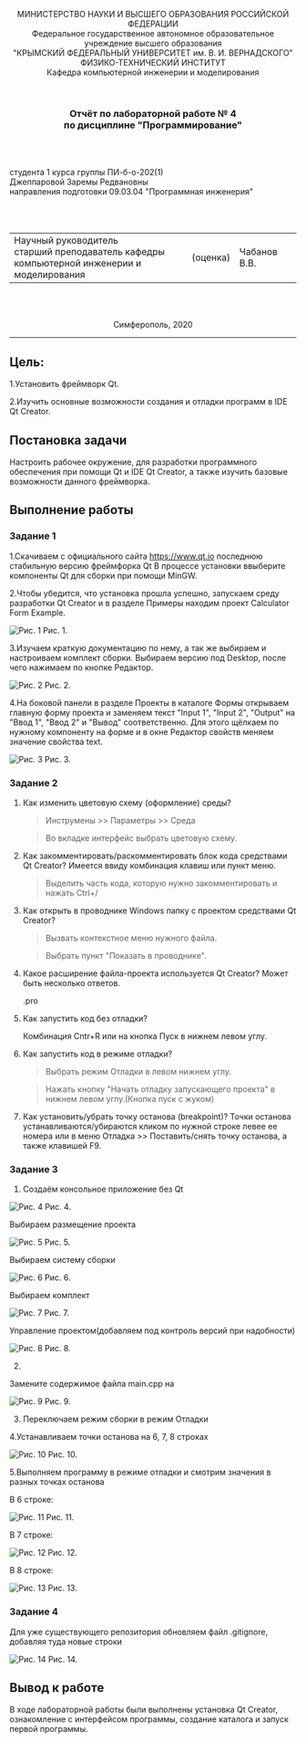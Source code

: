 <p align="center">МИНИСТЕРСТВО НАУКИ  И ВЫСШЕГО ОБРАЗОВАНИЯ РОССИЙСКОЙ ФЕДЕРАЦИИ<br>
Федеральное государственное автономное образовательное учреждение высшего образования<br>
"КРЫМСКИЙ ФЕДЕРАЛЬНЫЙ УНИВЕРСИТЕТ им. В. И. ВЕРНАДСКОГО"<br>
ФИЗИКО-ТЕХНИЧЕСКИЙ ИНСТИТУТ<br>
Кафедра компьютерной инженерии и моделирования</p>
<br>

<h3 align="center">Отчёт по лабораторной работе № 4<br> по дисциплине "Программирование"</h3>
<br><br>

<p>студента 1 курса группы ПИ-б-о-202(1)<br>
Джеппаровой Заремы Редвановны<br>
направления подготовки 09.03.04 "Программная инженерия"</p>

<br><br>

<table>
<tr><td>Научный руководитель<br> старший преподаватель кафедры<br> компьютерной инженерии и моделирования</td>
<td>(оценка)</td>
<td>Чабанов В.В.</td>
</tr>
</table>
<br><br>

<p align="center">Симферополь, 2020</p>
<hr>

## Цель:

1.Установить фреймворк Qt.

2.Изучить основные возможности создания и отладки программ в IDE Qt Creator.

## Постановка задачи
Настроить рабочее окружение, для разработки программного обеспечения при помощи Qt и IDE Qt Creator, а также изучить базовые возможности данного фреймворка.

## Выполнение работы

### Задание 1

1.Cкачиваем с официального сайта https://www.qt.io последнюю стабильную версию фреймфорка Qt
В процессе установки ввыберите компоненты Qt для сборки при помощи MinGW.
 
2.Чтобы убедится, что установка прошла успешно, запускаем среду разработки Qt Creator и в разделе Примеры находим проект
Calculator Form Example.

![Рис. 1](https://github.com/rozzzmarin/programming/blob/master/lab/04/imgs/1.png)
Рис. 1.

3.Изучаем краткую документацию по нему, а так же выбираем и настроиваем комплект сборки. Выбираем версию под Desktop, после чего нажимаем по кнопке Редактор.

![Рис. 2](https://github.com/rozzzmarin/programming/blob/master/lab/04/imgs/2.png)
Рис. 2.

4.На боковой панели в разделе Проекты в каталоге Формы открываем главную форму проекта и заменяем текст "Input 1", "Input 2", "Output" на "Ввод 1", "Ввод 2" и "Вывод" соответственно. 
Для этого щёлкаем по нужному компоненту на форме и в окне Редактор свойств меняем значение свойства text.

![Рис. 3](https://github.com/rozzzmarin/programming/blob/master/lab/04/imgs/3.png)
Риc. 3.

### Задание 2

1. Как изменить цветовую схему (оформление) среды?

    > Инструмены >> Параметры >> Среда
	
    > Во вкладке интерфейс выбрать цветовую схему.
	
2. Как закомментировать/раскомментировать блок кода средствами Qt Creator? Имеется ввиду комбинация клавиш или пункт меню.

    > Выделить часть кода, которую нужно закомментировать и нажать Ctrl+/
	
3. Как открыть в проводнике Windows папку с проектом средствами Qt Creator?

    > Вызвать контекстное меню нужного файла.

    > Выбрать пункт "Показать в проводнике".
	
4. Какое расширение файла-проекта используется Qt Creator? Может быть несколько ответов.

    .pro
	
5. Как запустить код без отладки?

    Комбинация Cntr+R или на кнопка Пуск в нижнем левом углу.

6. Как запустить код в режиме отладки?

    > Выбрать режим Отладки в левом нижнем углу.
	
    > Нажать кнопку "Начать отладку запускающего проекта" в нижнем левом углу.(Кнопка пуск с жуком)
	
7. Как установить/убрать точку останова (breakpoint)?
    Точки останова устанавливаются/убираются кликом по нужной строке левее ее номера или в меню Отладка >> Поставить/снять точку останова, а также клавишей F9.

### Задание 3

1. Создаём консольное приложение без Qt

![Рис. 4](https://github.com/rozzzmarin/programming/blob/master/lab/04/imgs/4.png)
Рис. 4.

Выбираем размещение проекта

![Рис. 5](https://github.com/rozzzmarin/programming/blob/master/lab/04/imgs/5.png)
Рис. 5.

Выбираем систему сборки

![Рис. 6](https://github.com/rozzzmarin/programming/blob/master/lab/04/imgs/6.png)
Рис. 6.

Выбираем комплект 

![Рис. 7](https://github.com/rozzzmarin/programming/blob/master/lab/04/imgs/7.png)
Рис. 7.

Управление проектом(добавляем под контроль версий при надобности)

![Рис. 8](https://github.com/rozzzmarin/programming/blob/master/lab/04/imgs/8.png)
Рис. 8.

2.

Замените содержимое файла main.cpp на 

![Рис. 9](https://github.com/rozzzmarin/programming/blob/master/lab/04/imgs/9.png)
Рис. 9.

3. Переключаем режим сборки в режим Отладки

4.Устанавливаем точки останова на 6, 7, 8 строках

![Рис. 10](https://github.com/rozzzmarin/programming/blob/master/lab/04/imgs/10.png)
Рис. 10.

5.Выполняем программу в режиме отладки и смотрим значения в разных точках останова

В 6 строке:

![Рис. 11](https://github.com/rozzzmarin/programming/blob/master/lab/04/imgs/11.png)
Рис. 11.

В 7 строке:

![Рис. 12](https://github.com/rozzzmarin/programming/blob/master/lab/04/imgs/12.png)
Рис. 12.

В 8 строке:

![Рис. 13](https://github.com/rozzzmarin/programming/blob/master/lab/04/imgs/13.png)
Рис. 13.

### Задание 4

Для уже существующего репозитория обновляем файл .gitignore, добавляя туда новые строки

![Рис. 14](https://github.com/rozzzmarin/programming/blob/master/lab/04/imgs/14.png)
Рис. 14.


 <h2>Вывод к работе</h2>

В ходе лабораторной работы были выполнены установка Qt Creator, ознакомление с интерфейсом программы, создание каталога и запуск первой программы.